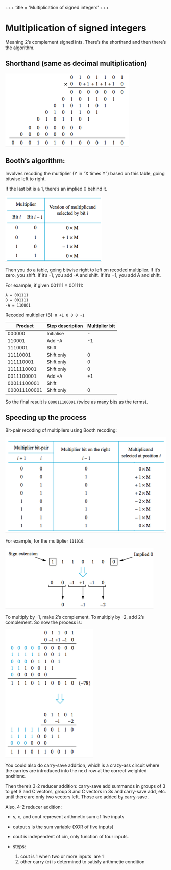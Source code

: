 +++
title = 'Multiplication of signed integers'
+++
# Multiplication of signed integers
Meaning 2’s complement signed ints.
There’s the shorthand and then there’s the algorithm.

## Shorthand (same as decimal multiplication)

![screenshot.png](screenshot-17.png)

## Booth’s algorithm:
Involves recoding the multiplier (Y in “X times Y”) based on this table, going bitwise left to right.

If the last bit is a 1, there’s an implied 0 behind it.

![screenshot.png](screenshot-15.png)

Then you do a table, going bitwise right to left on recoded multiplier. If it’s zero, you shift. If it’s -1, you add -A and shift. If it’s +1, you add A and shift.

For example, if given 001111 × 001111:

```
A = 001111
B = 001111
-A = 110001
```

Recoded multiplier (B): `0 +1 0 0 0 -1`

| Product | Step description | Multiplier bit |
| --- | --- | --- |
| 000000 | Initialise | -   |
| 110001 | Add -A | -1  |
| 1110001 | Shift |     |
| 11110001 | Shift only | 0   |
| 111110001 | Shift only | 0   |
| 1111110001 | Shift only | 0   |
| 0011100001 | Add +A | +1  |
| 00011100001 | Shift |     |
| 000011100001 | Shift only | 0   |

So the final result is `000011100001` (twice as many bits as the terms).

## Speeding up the process
Bit-pair recoding of multipliers using Booth recoding:

![screenshot.png](screenshot-16.png)

For example, for the multiplier `111010`:

![screenshot.png](screenshot-18.png)

To multiply by -1, make 2’s complement. To multiply by -2, add 2’s complement. So now the process is:

![screenshot.png](screenshot-14.png)

You could also do carry-save addition, which is a crazy-ass circuit where the carries are introduced into the next row at the correct weighted positions.

Then there’s 3-2 reducer addition: carry-save add summands in groups of 3 to get S and C vectors, group S and C vectors in 3s and carry-save add, etc. until there are only two vectors left. Those are added by carry-save.

Also, 4-2 reducer addition:

- s, c, and cout represent arithmetic sum of five inputs
- output s is the sum variable (XOR of five inputs)
- cout is independent of cin, only function of four inputs.
- steps:

    1. cout is 1 when two or more inputs  are 1
    2. other carry (c) is determined to satisfy arithmetic condition
